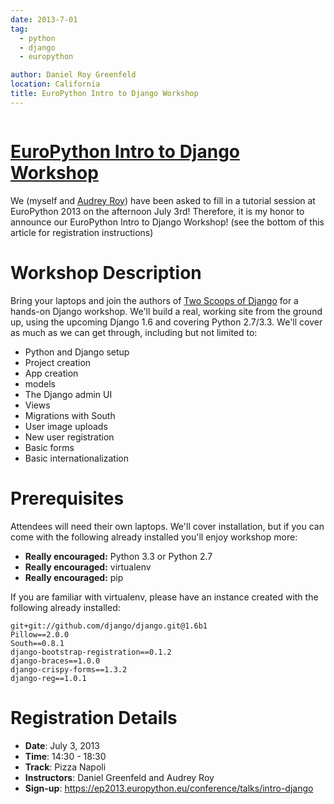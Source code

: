 ```yaml
---
date: 2013-7-01
tag:
  - python
  - django
  - europython

author: Daniel Roy Greenfeld
location: California
title: EuroPython Intro to Django Workshop
---
```


<div class="twelve wide column">
  <h1 class="ui block header">
    <div class="content">
      <a href="/europython-django-intro "
        >EuroPython Intro to Django Workshop</a
      >
    </div>
  </h1>
  <p>
    We (myself and
    <a href="http://audreymroy.com" target="_blank">Audrey Roy</a>) have been
    asked to fill in a tutorial session at EuroPython 2013 on the afternoon July
    3rd! Therefore, it is my honor to announce our EuroPython Intro to Django
    Workshop! (see the bottom of this article for registration instructions)
  </p>
  <h1 id="workshop-description">Workshop Description</h1>
  <p>
    Bring your laptops and join the authors of
    <a href="http://django.2scoops.org" target="_blank">Two Scoops of Django</a>
    for a hands-on Django workshop. We'll build a real, working site from the
    ground up, using the upcoming Django 1.6 and covering Python 2.7/3.3. We'll
    cover as much as we can get through, including but not limited to:
  </p>
  <ul>
    <li>Python and Django setup</li>
    <li>Project creation</li>
    <li>App creation</li>
    <li>models</li>
    <li>The Django admin UI</li>
    <li>Views</li>
    <li>Migrations with South</li>
    <li>User image uploads</li>
    <li>New user registration</li>
    <li>Basic forms</li>
    <li>Basic internationalization</li>
  </ul>
  <h1 id="prerequisites">Prerequisites</h1>
  <p>
    Attendees will need their own laptops. We'll cover installation, but if you
    can come with the following already installed you'll enjoy workshop more:
  </p>
  <ul>
    <li><strong>Really encouraged:</strong> Python 3.3 or Python 2.7</li>
    <li><strong>Really encouraged:</strong> virtualenv</li>
    <li><strong>Really encouraged:</strong> pip</li>
  </ul>
  <p>
    If you are familiar with virtualenv, please have an instance created with
    the following already installed:
  </p>
  <pre><code>git+git://github.com/django/django.git@1.6b1
Pillow==2.0.0
South==0.8.1
django-bootstrap-registration==0.1.2
django-braces==1.0.0
django-crispy-forms==1.3.2
django-reg==1.0.1
</code></pre>
  <h1 id="registration-details">Registration Details</h1>
  <ul>
    <li><strong>Date</strong>: July 3, 2013</li>
    <li><strong>Time</strong>: 14:30 - 18:30</li>
    <li><strong>Track</strong>: Pizza Napoli</li>
    <li><strong>Instructors</strong>: Daniel Greenfeld and Audrey Roy</li>
    <li>
      <strong>Sign-up</strong>:
      <a
        href="https://ep2013.europython.eu/conference/talks/intro-django"
        target="_blank"
        >https://ep2013.europython.eu/conference/talks/intro-django</a
      >
    </li>
  </ul>
  </div>
